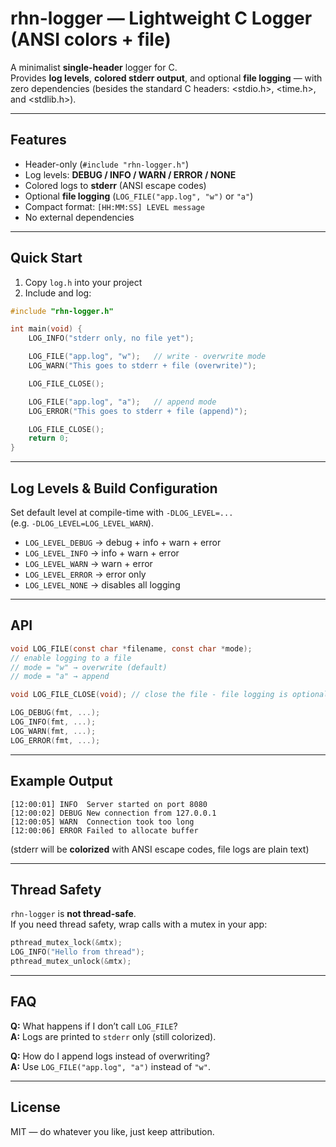 # rhn-logger — Lightweight C Logger (ANSI colors + file)

A minimalist **single-header** logger for C.  
Provides **log levels**, **colored stderr output**, and optional **file logging** — with zero dependencies (besides the standard C headers: <stdio.h>, <time.h>, and <stdlib.h>).

---

## Features
- Header-only (`#include "rhn-logger.h"`)
- Log levels: **DEBUG / INFO / WARN / ERROR / NONE**
- Colored logs to **stderr** (ANSI escape codes)
- Optional **file logging** (`LOG_FILE("app.log", "w")` or `"a"`)
- Compact format: `[HH:MM:SS] LEVEL message`
- No external dependencies

---

## Quick Start

1. Copy `log.h` into your project  
2. Include and log:

```c
#include "rhn-logger.h"

int main(void) {
    LOG_INFO("stderr only, no file yet");

    LOG_FILE("app.log", "w");   // write - overwrite mode
    LOG_WARN("This goes to stderr + file (overwrite)");

    LOG_FILE_CLOSE();

    LOG_FILE("app.log", "a");   // append mode
    LOG_ERROR("This goes to stderr + file (append)");

    LOG_FILE_CLOSE();
    return 0;
}
```

---

## Log Levels & Build Configuration

Set default level at compile-time with `-DLOG_LEVEL=...`  
(e.g. `-DLOG_LEVEL=LOG_LEVEL_WARN`).

- `LOG_LEVEL_DEBUG` → debug + info + warn + error  
- `LOG_LEVEL_INFO` → info + warn + error  
- `LOG_LEVEL_WARN` → warn + error  
- `LOG_LEVEL_ERROR` → error only  
- `LOG_LEVEL_NONE` → disables all logging  

---

## API

```c
void LOG_FILE(const char *filename, const char *mode);
// enable logging to a file
// mode = "w" → overwrite (default)
// mode = "a" → append

void LOG_FILE_CLOSE(void); // close the file - file logging is optional

LOG_DEBUG(fmt, ...);
LOG_INFO(fmt, ...);
LOG_WARN(fmt, ...);
LOG_ERROR(fmt, ...);
```

---

## Example Output

```text
[12:00:01] INFO  Server started on port 8080
[12:00:02] DEBUG New connection from 127.0.0.1
[12:00:05] WARN  Connection took too long
[12:00:06] ERROR Failed to allocate buffer
```

(stderr will be **colorized** with ANSI escape codes, file logs are plain text)

---


## Thread Safety

`rhn-logger` is **not thread-safe**.  
If you need thread safety, wrap calls with a mutex in your app:

```c
pthread_mutex_lock(&mtx);
LOG_INFO("Hello from thread");
pthread_mutex_unlock(&mtx);
```

---

## FAQ

**Q:** What happens if I don’t call `LOG_FILE`?  
**A:** Logs are printed to `stderr` only (still colorized).  

**Q:** How do I append logs instead of overwriting?  
**A:** Use `LOG_FILE("app.log", "a")` instead of `"w"`.  

---

## License

MIT — do whatever you like, just keep attribution.  
